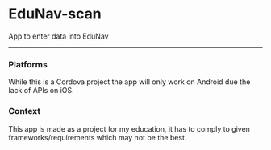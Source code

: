 # EduNav-scan
App to enter data into EduNav


---
### Platforms
While this is a Cordova project the app will only work on Android due the lack of APIs on iOS. 


### Context
This app is made as a project for my education, it has to comply to given frameworks/requirements which may not be the best.
